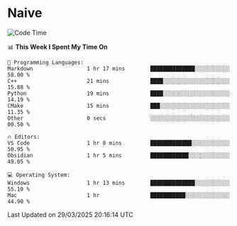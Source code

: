 # Naive
<!-- ## 日拱一卒，功不唐捐 -->
<!-- [![GitHub Streak](https://streak-stats.demolab.com/?user=XiaoXKKK)](https://git.io/streak-stats) -->
<!--START_SECTION:waka-->
![Code Time](http://img.shields.io/badge/Code%20Time-353%20hrs%2050%20mins-blue)

📊 **This Week I Spent My Time On** 

```text
💬 Programming Languages: 
Markdown                 1 hr 17 mins        ██████████████░░░░░░░░░░░   58.00 % 
C++                      21 mins             ████░░░░░░░░░░░░░░░░░░░░░   15.88 % 
Python                   19 mins             ████░░░░░░░░░░░░░░░░░░░░░   14.19 % 
CMake                    15 mins             ███░░░░░░░░░░░░░░░░░░░░░░   11.35 % 
Other                    0 secs              ░░░░░░░░░░░░░░░░░░░░░░░░░   00.50 % 

🔥 Editors: 
VS Code                  1 hr 8 mins         █████████████░░░░░░░░░░░░   50.95 % 
Obsidian                 1 hr 5 mins         ████████████░░░░░░░░░░░░░   49.05 % 

💻 Operating System: 
Windows                  1 hr 13 mins        ██████████████░░░░░░░░░░░   55.10 % 
Mac                      1 hr                ███████████░░░░░░░░░░░░░░   44.90 % 
```


 Last Updated on 29/03/2025 20:16:14 UTC
<!--END_SECTION:waka-->

